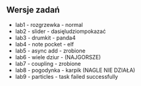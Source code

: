## Wersje zadań

- lab1 - rozgrzewka - normal
- lab2 - slider - dasięludziompokazać
- lab3 - drumkit - panda4
- lab4 - note pocket - elf
- lab5 - async add - zrobione
- lab6 - wiele dziur - (NAJGORSZE)
- lab7 - coupling - zrobione
- lab8 - pogodynka - karpik (NAGLE NIE DZIAŁA)
- lab9 - particles - task failed successfully
